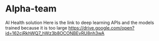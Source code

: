 # Alpha-team
AI Health solution 
Here is the link to deep learning APIs and the models trained because it is too large
https://drive.google.com/open?id=162cjRkhWQ7_hWz3b8OCONBEvRU8nh3wA
